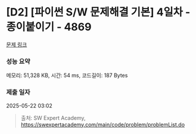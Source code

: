 # [D2] [파이썬 S/W 문제해결 기본] 4일차 - 종이붙이기 - 4869 

[문제 링크](https://swexpertacademy.com/main/code/problem/problemDetail.do?contestProbId=AWTQWhlqQWADFAVT) 

### 성능 요약

메모리: 51,328 KB, 시간: 54 ms, 코드길이: 187 Bytes

### 제출 일자

2025-05-22 03:02



> 출처: SW Expert Academy, https://swexpertacademy.com/main/code/problem/problemList.do